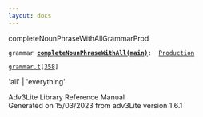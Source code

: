 ```yaml
---
layout: docs
---
```

<span class="title">completeNounPhraseWithAll</span><span class="type">GrammarProd</span>

`grammar `**[`completeNounPhraseWithAll(main)`](../object/completeNounPhraseWithAll(main).html)**` :   `[`Production`](../object/Production.html)

[`grammar.t`](../file/grammar.t.html)`[`[`358`](../source/grammar.t.html#358)`]`



'all' \| 'everything'  





Adv3Lite Library Reference Manual  
Generated on 15/03/2023 from adv3Lite version 1.6.1



